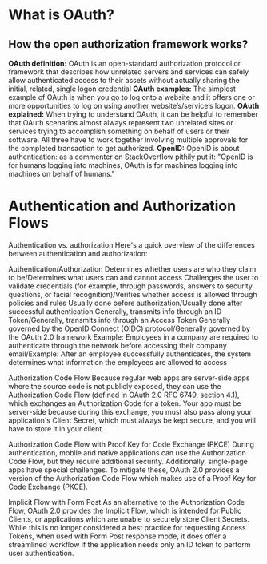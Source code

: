 # What is OAuth?
## How the open authorization framework works?
**OAuth definition:**
OAuth is an open-standard authorization protocol or framework that describes how unrelated servers and services can safely allow authenticated access to their assets without actually sharing the initial, related, single logon credential
**OAuth examples:**
The simplest example of OAuth is when you go to log onto a website and it offers one or more opportunities to log on using another website’s/service’s logon. 
**OAuth explained:**
When trying to understand OAuth, it can be helpful to remember that OAuth scenarios almost always represent two unrelated sites or services trying to accomplish something on behalf of users or their software. All three have to work together involving multiple approvals for the completed transaction to get authorized.
**OpenID:**
OpenID is about authentication: as a commenter on StackOverflow pithily put it: "OpenID is for humans logging into machines, OAuth is for machines logging into machines on behalf of humans."

# Authentication and Authorization Flows

Authentication vs. authorization
Here's a quick overview of the differences between authentication and authorization:

Authentication/Authorization
Determines whether users are who they claim to be/Determines what users can and cannot access
Challenges the user to validate credentials (for example, through passwords, answers to security questions, or facial recognition)/Verifies whether access is allowed through policies and rules
Usually done before authorization/Usually done after successful authentication
Generally, transmits info through an ID Token/Generally, transmits info through an Access Token
Generally governed by the OpenID Connect (OIDC) protocol/Generally governed by the OAuth 2.0 framework
Example: Employees in a company are required to authenticate through the network before accessing their company email/Example: After an employee successfully authenticates, the system determines what information the employees are allowed to access

Authorization Code Flow
Because regular web apps are server-side apps where the source code is not publicly exposed, they can use the Authorization Code Flow (defined in OAuth 2.0 RFC 6749, section 4.1), which exchanges an Authorization Code for a token. Your app must be server-side because during this exchange, you must also pass along your application's Client Secret, which must always be kept secure, and you will have to store it in your client.

Authorization Code Flow with Proof Key for Code Exchange (PKCE)
During authentication, mobile and native applications can use the Authorization Code Flow, but they require additional security. Additionally, single-page apps have special challenges. To mitigate these, OAuth 2.0 provides a version of the Authorization Code Flow which makes use of a Proof Key for Code Exchange (PKCE).

Implicit Flow with Form Post
As an alternative to the Authorization Code Flow, OAuth 2.0 provides the Implicit Flow, which is intended for Public Clients, or applications which are unable to securely store Client Secrets. While this is no longer considered a best practice for requesting Access Tokens, when used with Form Post response mode, it does offer a streamlined workflow if the application needs only an ID token to perform user authentication.
